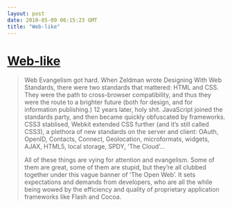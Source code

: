 ```yaml
---
layout: post
date: 2010-05-09 06:15:23 GMT
title: "Web-like"
---
```

# [Web-like](http://benward.me/blog/understand-the-web)

> Web Evangelism got hard. When Zeldman wrote Designing With Web Standards, there were two standards that mattered: HTML and CSS. They were the path to cross-browser compatibility, and thus they were the route to a brighter future (both for design, and for information publishing.) 12 years later, holy shit. JavaScript joined the standards party, and then became quickly obfuscated by frameworks. CSS3 stablised, Webkit extended CSS further (and it’s still called CSS3), a plethora of new standards on the server and client: OAuth, OpenID, Contacts, Connect, Geolocation, microformats, widgets, AJAX, HTML5, local storage, SPDY, ‘The Cloud’…
>
> All of these things are vying for attention and evangelism. Some of them are great, some of them are stupid, but they’re all clubbed together under this vague banner of ‘The Open Web’. It sets expectations and demands from developers, who are all the while being wowed by the efficiency and quality of proprietary application frameworks like Flash and Cocoa.
